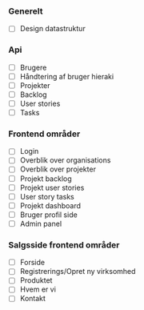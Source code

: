 ### Generelt
- [ ] Design datastruktur

### Api
- [ ] Brugere
- [ ] Håndtering af bruger hieraki
- [ ] Projekter
- [ ] Backlog
- [ ] User stories
- [ ] Tasks

### Frontend områder
- [ ] Login
- [ ] Overblik over organisations
- [ ] Overblik over projekter
- [ ] Projekt backlog
- [ ] Projekt user stories
- [ ] User story tasks
- [ ] Projekt dashboard
- [ ] Bruger profil side
- [ ] Admin panel

### Salgsside frontend områder
- [ ] Forside
- [ ] Registrerings/Opret ny virksomhed
- [ ] Produktet
- [ ] Hvem er vi
- [ ] Kontakt
